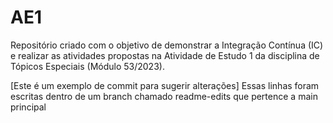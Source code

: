 # AE1
Repositório criado com o objetivo de demonstrar a Integração Contínua (IC) e realizar as atividades propostas na Atividade de Estudo 1 da disciplina de Tópicos Especiais (Módulo 53/2023).

[Este é um exemplo de commit para sugerir alterações] 
Essas linhas foram escritas dentro de um branch chamado readme-edits que pertence a main principal 
